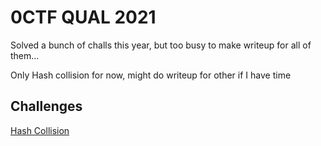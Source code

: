 # 0CTF QUAL 2021

Solved a bunch of challs this year, but too busy to make writeup for all of them...

Only Hash collision for now, might do writeup for other if I have time

## Challenges
[Hash Collision](https://github.com/jwang-a/CTF/tree/master/Writeups/0CTF2021/HashCollision)
